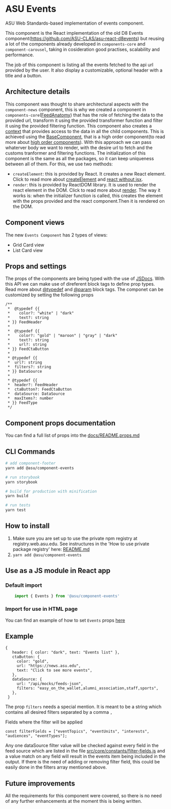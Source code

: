 # ASU Events
ASU Web Standards-based implementation of events component.

This component is the React implementation of the old D8 Events component(https://github.com/ASU-CLAS/asu-react-d8events) but reusing a lot of the components already developed in `components-core` and `component-carousel`, taking in cosideration good practises, scalability and performance.

The job of this component is listing all the events fetched to the api url provided by the user. It also display a customizable, optional header with a title and a button.

## Architecture details
This component was thought to share architectural aspects with the `component-news` component, this is why we created a component in `components-core`([FeedAnatomy](../components-core/src/components/FeedAnatomy/FeedContainerContext.js)) that has the role of fetching the data to the provided url, transform it using the provided transformer function and filter it using the provided filtering function. This component also creates a [context](https://reactjs.org/docs/context.html) that provides access to the data in all the child components.
This is achieved using the [BaseComponent](./src/core/components/BaseFeed/index.js), that is a high order component(to read more about [high order components](https://reactjs.org/docs/higher-order-components.html)). With this approach we can pass whaterver body we want to render, with the desire url to fetch and the customs tranformer and filtering functions.
The initialization of this component is the same as all the packages, so it can keep uniqueness between all of them. For this, we use two methods:
 - `createElement`: this is provided by React. It creates a new React element. Click to read more about [createElement](https://reactjs.org/docs/react-api.html#createelement) and [react without jsx](https://reactjs.org/docs/react-without-jsx.html).
 - `render`: this is provided by ReactDOM library. It is used to render the react element in the DOM. Click to read more about [render](https://reactjs.org/docs/react-dom.html).
The way it works is: when the initializer function is called, this creates the element with the props provided and the react component.Then it is rendered on the DOM.

## Component views
 The new `Events Component` has 2 types of views:

 - Grid Card view
 - List Card view
## Props and settings
The props of the components are being typed with the use of [JSDocs](https://jsdoc.app/about-getting-started.html). With this API we can make use of direferent block tags to define prop types. Read more about [@typedef](https://jsdoc.app/tags-typedef.html) and [@param](https://jsdoc.app/tags-param.html) block tags.
The componet can be customized by setting the following props

```JS
/**
 *  @typedef {{
 *    color?: "white" | "dark"
 *    text?: string
 * }} FeedHeader
 *
 *  @typedef {{
 *    color?: "gold" | "maroon" | "gray" | "dark"
 *    text?: string
 *    url?: string
 * }} FeedCtaButton
 *
 * @typedef {{
 *  url?: string
 *  filters?: string
 * }} DataSource
 *
 * @typedef {{
 *  header?: FeedHeader
 *  ctaButton?: FeedCtaButton
 *  dataSource: DataSource
 *  maxItems?: number
 * }} FeedType
 */
```
## Component props documentation

You can find a full list of props into the [docs/README.props.md](docs/README.props.md)

## CLI Commands

``` bash
# add component-footer
yarn add @asu/component-events

# run storybook
yarn storybook

# build for production with minification
yarn build

# run tests
yarn test

```

## How to install

1. Make sure you are set up to use the private npm registry at registry.web.asu.edu. See instructures in the 'How to use private package registry' here: [README.md](../../README.md)
2. ```yarn add @asu/component-events```

## Use as a JS module in React app

### Default import
```JAVASCRIPT
    import { Events } from '@asu/component-events'
```

### Import for use in HTML page
You can find an example of how to set `Events` props [here](/packages/component-events/examples/cardsGridEvents.html)

## Example

```JS
{
   header: { color: "dark", text: "Events list" },
   ctaButton: {
     color: "gold",
     url: "https://news.asu.edu",
     text: "Click to see more events",
   },
   dataSource: {
     url: "/api/mocks/feeds-json",
     filters: "easy_on_the_wallet,alumni_association,staff,sports",
   },
 }
```
The prop `filters` needs a special mention.
It is meant to be a string which contains all desired filters separated by a comma `,`

Fields where the filter will be applied

```JS
const filterFields = ["eventTopics", "eventUnits", "interests", "audiences", "eventTypes"];
```

Any one dataSource filter value will be checked against every field in the feed source
which are listed in the file [src/core/constants/filter-fields.js](/packages/component-events/src/core/constants/filter-fields.js) and a value match on any field will result in the events item being included in the output.
If there is the need of adding or removing filter field, this could be easily done in the filters array mentioned above.

## Future improvements
All the requirements for this component were covered, so there is no need of any further enhancements at the moment this is being written.
